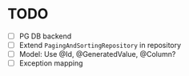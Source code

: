 # TODO

- [ ] PG DB backend
- [ ] Extend `PagingAndSortingRepository` in repository
- [ ] Model: Use @Id, @GeneratedValue, @Column?
- [ ] Exception mapping
